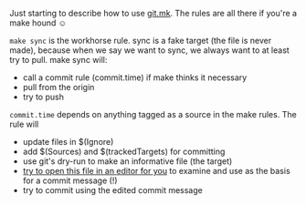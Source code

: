 
Just starting to describe how to use [git.mk](https://github.com/dushoff/makestuff/blob/master/git.mk). The rules are all there if you're a make hound ☺

`make sync` is the workhorse rule. sync is a fake target (the file is never made), because when we say we want to sync, we always want to at least try to pull. make sync will:
* call a commit rule (commit.time) if make thinks it necessary
* pull from the origin
* try to push

`commit.time` depends on anything tagged as a source in the make rules. The rule will
* update files in $(Ignore) 
* add $(Sources) and $(trackedTargets) for committing
* use git's dry-run to make an informative file (the target)
* [try to open this file in an editor for you](msedit.md) to examine and use as the basis for a commit message (!)
* try to commit using the edited commit message

